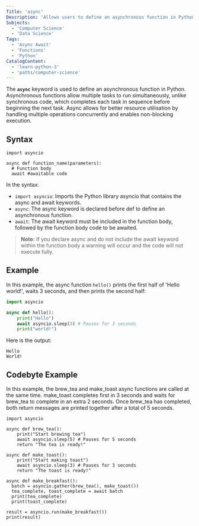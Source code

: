 ```yaml
---
Title: 'async'
Description: 'Allows users to define an asynchronous function in Python.' 
Subjects: 
  - 'Computer Science'
  - 'Data Science'
Tags: 
  - 'Async Await'
  - 'Functions'
  - 'Python'
CatalogContent: 
  - 'learn-python-3'
  - 'paths/computer-science'
---
```


The **`async`** keyword is used to define an asynchronous function in Python. Asynchronous functions allow multiple tasks to run simultaneously, unlike synchronous code, which completes each task in sequence before beginning the next task.  Async allows for better resource utilisation by handling multiple operations concurrently and enables non-blocking execution.

## Syntax

```pseudo
import asyncio
  
async def function_name(parameters):
  # Function body
  await #awaitable code
```
In the syntax:

- `import asyncio`: Imports the Python library asyncio that contains the async and await keywords.
- `async`: The async keyword is declared before def to define an asynchronous function.
- `await`: The await keyword must be included in the function body, followed by the function body code to be awaited.

> **Note:** If you declare async and do not include the await keyword within the function body a warning will occur and the code will not execute fully. 

## Example

In this example, the async function `hello()` prints the first half of 'Hello world!', waits 3 seconds, and then prints the second half:

```py
import asyncio

async def hello():
    print("Hello")
    await asyncio.sleep(3) # Pauses for 3 seconds
    print("world!")
```

Here is the output:

```shell
Hello
World!
```

## Codebyte Example

In this example, the brew_tea and make_toast async functions are called at the same time. make_toast completes first in 3 seconds and waits for brew_tea to complete in an extra 2 seconds. Once brew_tea has completed, both return messages are printed together after a total of 5 seconds.

```codebyte/python
import asyncio

async def brew_tea():
    print("Start brewing tea")
    await asyncio.sleep(5) # Pauses for 5 seconds
    return "The tea is ready!"
    
async def make_toast():
    print("Start making toast")
    await asyncio.sleep(3) # Pauses for 3 seconds
    return "The toast is ready!"

async def make_breakfast():
  batch = asyncio.gather(brew_tea(), make_toast())
  tea_complete, toast_complete = await batch
  print(tea_complete)
  print(toast_complete)

result = asyncio.run(make_breakfast())
print(result)
```